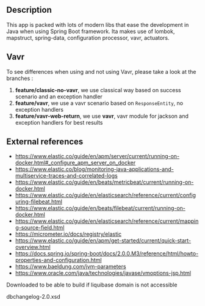## Description

This app is packed with lots of modern libs that ease the development in Java when using Spring Boot framework. Ita makes use of lombok, mapstruct, spring-data, configuration processor, vavr, actuators.

## Vavr

To see differences when using and not using Vavr, please take a look at the branches :
1. __feature/classic-no-vavr__, we use classical way based on success scenario and an exception handler 
1. __feature/vavr__, we use a vavr scenario based on `ResponseEntity`, no exception handlers
1. __feature/vavr-web-return__, we use __vavr__, vavr module for jackson and exception handlers for best results

## External references

- https://www.elastic.co/guide/en/apm/server/current/running-on-docker.html#_configure_apm_server_on_docker
- https://www.elastic.co/blog/monitoring-java-applications-and-multiservice-traces-and-correlated-logs
- https://www.elastic.co/guide/en/beats/metricbeat/current/running-on-docker.html
- https://www.elastic.co/guide/en/elasticsearch/reference/current/configuring-filebeat.html
- https://www.elastic.co/guide/en/beats/filebeat/current/running-on-docker.html
- https://www.elastic.co/guide/en/elasticsearch/reference/current/mapping-source-field.html
- https://micrometer.io/docs/registry/elastic
- https://www.elastic.co/guide/en/apm/get-started/current/quick-start-overview.html
- https://docs.spring.io/spring-boot/docs/2.0.0.M3/reference/html/howto-properties-and-configuration.html
- https://www.baeldung.com/jvm-parameters
- https://www.oracle.com/java/technologies/javase/vmoptions-jsp.html

Downloaded to be able to build if liquibase domain is not accessible

dbchangelog-2.0.xsd
